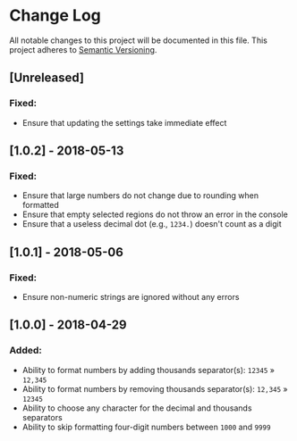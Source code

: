 # Change Log
All notable changes to this project will be documented in this file.
This project adheres to [Semantic Versioning](http://semver.org/).

## [Unreleased]
### Fixed:
- Ensure that updating the settings take immediate effect

## [1.0.2] - 2018-05-13
### Fixed:
- Ensure that large numbers do not change due to rounding when formatted
- Ensure that empty selected regions do not throw an error in the console
- Ensure that a useless decimal dot (e.g., `1234.`) doesn't count as a digit

## [1.0.1] - 2018-05-06
### Fixed:
- Ensure non-numeric strings are ignored without any errors

## [1.0.0] - 2018-04-29 
### Added:
- Ability to format numbers by adding thousands separator(s): `12345` » `12,345`
- Ability to format numbers by removing thousands separator(s): `12,345` » `12345`
- Ability to choose any character for the decimal and thousands separators
- Ability to skip formatting four-digit numbers between `1000` and `9999`
